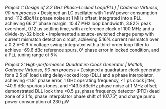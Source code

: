 *Project 1: Design of 3.2 GHz Phase-Locked Loop(PLL) | Cadence Virtuoso, 90 nm process*
• Designed an LC oscillator with 1 mW power consumption and -112 dBc/Hz phase noise at 1 MHz offset; integrated into a
PLL achieving 66.2° phase margin, 10.47 MHz loop bandwidth, 3.82% peak overshoot, 0.12 μs settling time, with a reference
clock of 100 MHz and a divide-by-32 block
• Implemented a source-switched charge pump with current mismatch detection circuit, achieving 5.16% current mismatch over
a 0.2 V–0.9 V voltage swing; integrated with a third-order loop filter to achieve -69.6 dBc reference spurs, 0° phase error in
locked condition, and a PLL tuning range of 5%

*Project 2: High-performance Quadrature Clock Generator | Matlab, Cadence Virtuoso, 90 nm process*
• Designed a quadrature clock generator for a 2.5 pF load using delay-locked loop (DLL) and a phase interpolator, achieving
<1.8° phase error, 1 GHz operating frequency, <1 ps clock jitter, -40.9 dBc spurious tones, and -143.5 dBc/Hz phase noise at
1 MHz offset; demonstrated DLL lock time <0.5 μs, phase frequency detector (PFD) dead zone of 2.1 fs, phase interpolator
phase shift of 107.75°, and charge pump power consumption of 230 μW
